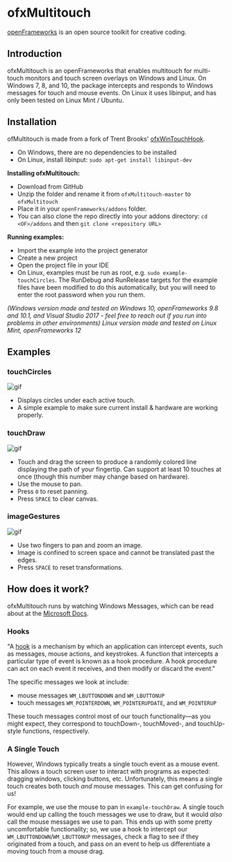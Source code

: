 # ofxMultitouch
[openFrameworks](http://openframeworks.cc/) is an open source toolkit for creative coding.

## Introduction
ofxMultitouch is an openFrameworks that enables multitouch for multi-touch monitors and touch screen overlays on Windows and Linux.
On Windows 7, 8, and 10, the package intercepts and responds to Windows messages for touch and mouse events.
On Linux it uses libinput, and has only been tested on Linux Mint / Ubuntu. 

## Installation
ofMultitouch is made from a fork of Trent Brooks' [ofxWinTouchHook](https://github.com/trentbrooks/ofxWinTouchHook).
- On Windows, there are no dependencies to be installed
- On Linux, install libinput: `sudo apt-get install libinput-dev`

**Installing ofxMultitouch:**
- Download from GitHub
- Unzip the folder and rename it from `ofxMultitouch-master` to `ofxMultitouch`
- Place it in your `openFrameworks/addons` folder.
- You can also clone the repo directly into your addons directory: `cd <OF>/addons` and then `git clone <repository URL>`

**Running examples:**
- Import the example into the project generator
- Create a new project
- Open the project file in your IDE
- On Linux, examples must be run as root, e.g. `sudo example-touchCircles`. The RunDebug and RunRelease targets for the example files have been modified to do this automatically, but you will need to enter the root password when you run them.

*(Windows version made and tested on Windows 10, openFrameworks 9.8 and 10.1, and Visual Studio 2017 - feel free to reach out if you run into problems in other environments)*
*Linux version made and tested on Linux Mint, openFrameworks 12*

## Examples

### touchCircles
![gif](https://i.imgur.com/csCVV4N.gif)
- Displays circles under each active touch.
- A simple example to make sure current install & hardware are working properly.

### touchDraw
![gif](https://i.imgur.com/ji1KP8n.gif)
- Touch and drag the screen to produce a randomly colored line displaying the path of your fingertip. Can support at least 10 touches at once (though this number may change based on hardware). 
- Use the mouse to pan.
- Press `0` to reset panning.
- Press `SPACE` to clear canvas.

### imageGestures
![gif](https://i.imgur.com/hsXeJLF.gif)
- Use two fingers to pan and zoom an image.
- Image is confined to screen space and cannot be translated past the edges.
- Press `SPACE` to reset transformations.


## How does it work?
ofxMultitouch runs by watching Windows Messages, which can be read about at the [Microsoft Docs](https://docs.microsoft.com/en-us/windows/win32/winmsg/about-messages-and-message-queues).

### Hooks
"A [hook](https://docs.microsoft.com/en-us/windows/win32/winmsg/about-hooks) is a mechanism by which an application can intercept events, such as messages, mouse actions, and keystrokes. A function that intercepts a particular type of event is known as a hook procedure. A hook procedure can act on each event it receives, and then modify or discard the event."

The specific messages we look at include:
- mouse messages `WM_LBUTTONDOWN` and `WM_LBUTTONUP`
- touch messages `WM_POINTERDOWN`, `WM_POINTERUPDATE`, and `WM_POINTERUP`

These touch messages control most of our touch functionality⁠—as you might expect, they correspond to touchDown-, touchMoved-, and touchUp-style functions, respectively. 

### A Single Touch
However, Windows typically treats a single touch event as a mouse event. This allows a touch screen user to interact with programs as expected: dragging windows, clicking buttons, etc. Unfortunately, this means a single touch creates both touch *and* mouse messages. This can get confusing for us!

For example, we use the mouse to pan in `example-touchDraw`. A single touch would end up calling the touch messages we use to draw, but it would *also* call the mouse messages we use to pan. This ends up with some pretty uncomfortable functionality; so, we use a hook to intercept our `WM_LBUTTONDOWN`/`WM_LBUTTONUP` messages, check a flag to see if they originated from a touch, and pass on an event to help us differentiate a moving touch from a mouse drag.
